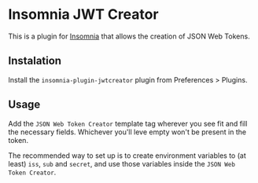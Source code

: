# Insomnia JWT Creator

This is a plugin for [Insomnia](https://insomnia.rest/) that allows the
creation of JSON Web Tokens.

## Instalation

Install the `insomnia-plugin-jwtcreator` plugin from Preferences > Plugins.

## Usage

Add the `JSON Web Token Creator` template tag wherever you see fit and fill the
necessary fields. Whichever you'll leve empty won't be present in the token.

The recommended way to set up is to create environment variables to (at least)
`iss`, `sub` and `secret`, and use those variables inside the
`JSON Web Token Creator`.
